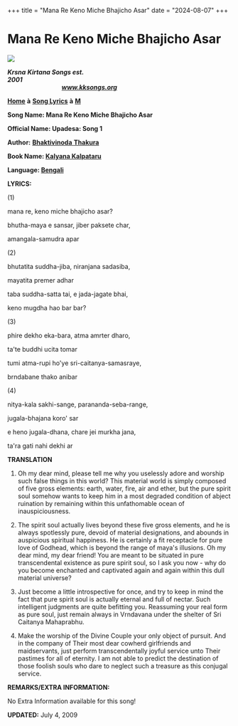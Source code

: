 +++
title = "Mana Re Keno Miche Bhajicho Asar"
date = "2024-08-07"
+++

# Mana Re Keno Miche Bhajicho Asar
**[![](http://kksongs.org/image_files/image002.jpg)](http://kksongs.org/)**

**_Krsna_** **_Kirtana Songs est. 2001_**                                                                                                                                                      **_www.kksongs.org_**

**[Home](http://kksongs.org/)** **à** **[Song Lyrics](http://kksongs.org/lyrics.html)** **à** **[M](http://kksongs.org/songs/song_m.html)**

**Song Name: Mana Re Keno Miche Bhajicho Asar**

**Official Name: Upadesa: Song 1**

**Author:** [**Bhaktivinoda** **Thakura**](http://kksongs.org/authors/list/bhaktivinoda.html)

**Book Name: [Kalyana Kalpataru](http://kksongs.org/authors/kalyanakalpataru.html)**

**Language: [Bengali](http://kksongs.org/language/list/bengali.html)**

**LYRICS:**

(1)

mana re, keno miche bhajicho asar?

bhutha-maya e sansar, jiber paksete char,

amangala-samudra apar

(2)

bhutatita suddha-jiba, niranjana sadasiba,

mayatita premer adhar

taba suddha-satta tai, e jada-jagate bhai,

keno mugdha hao bar bar?

(3)

phire dekho eka-bara, atma amrter dharo,

ta'te buddhi ucita tomar

tumi atma-rupi ho'ye sri-caitanya-samasraye,

brndabane thako anibar

(4)

nitya-kala sakhi-sange, parananda-seba-range,

jugala-bhajana koro' sar

e heno jugala-dhana, chare jei murkha jana,

ta'ra gati nahi dekhi ar

**TRANSLATION**

1) Oh my dear mind, please tell me why you uselessly adore and worship such false things in this world? This material world is simply composed of five gross elements: earth, water, fire, air and ether, but the pure spirit soul somehow wants to keep him in a most degraded condition of abject ruination by remaining within this unfathomable ocean of inauspiciousness.

2) The spirit soul actually lives beyond these five gross elements, and he is always spotlessly pure, devoid of material designations, and abounds in auspicious spiritual happiness. He is certainly a fit receptacle for pure love of Godhead, which is beyond the range of maya's illusions. Oh my dear mind, my dear friend! You are meant to be situated in pure transcendental existence as pure spirit soul, so I ask you now - why do you become enchanted and captivated again and again within this dull material universe?

3) Just become a little introspective for once, and try to keep in mind the fact that pure spirit soul is actually eternal and full of nectar. Such intelligent judgments are quite befitting you. Reassuming your real form as pure soul, just remain always in Vrndavana under the shelter of Sri Caitanya Mahaprabhu.

4) Make the worship of the Divine Couple your only object of pursuit. And in the company of Their most dear cowherd girlfriends and maidservants, just perform transcendentally joyful service unto Their pastimes for all of eternity. I am not able to predict the destination of those foolish souls who dare to neglect such a treasure as this conjugal service.

**REMARKS/EXTRA INFORMATION:**

No Extra Information available for this song!

**UPDATED:** July 4, 2009